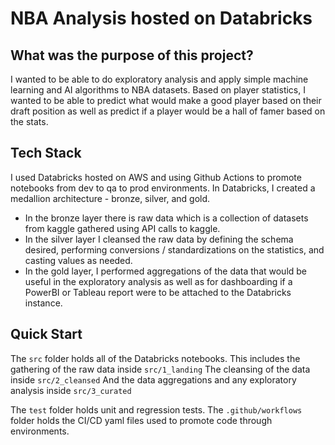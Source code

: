 # NBA Analysis hosted on Databricks

## What was the purpose of this project?

I wanted to be able to do exploratory analysis and apply simple machine learning and AI algorithms to NBA datasets. 
Based on player statistics, I wanted to be able to predict what would make a good player based on their draft position as well as predict if a player would be a hall of famer based on the stats.

## Tech Stack
I used Databricks hosted on AWS and using Github Actions to promote notebooks from dev to qa to prod environments. 
In Databricks, I created a medallion architecture - bronze, silver, and gold.
  - In the bronze layer there is raw data which is a collection of datasets from kaggle gathered using API calls to kaggle.
  - In the silver layer I cleansed the raw data by defining the schema desired, performing conversions / standardizations on the statistics, and casting values as needed.
  - In the gold layer, I performed aggregations of the data that would be useful in the exploratory analysis as well as for dashboarding if a PowerBI or Tableau report were to be attached to the Databricks instance.

## Quick Start
The `src` folder holds all of the Databricks notebooks. 
This includes the gathering of the raw data inside `src/1_landing`
The cleansing of the data inside `src/2_cleansed`
And the data aggregations and any exploratory analysis inside `src/3_curated`

The `test` folder holds unit and regression tests.
The `.github/workflows` folder holds the CI/CD yaml files used to promote code through environments.
